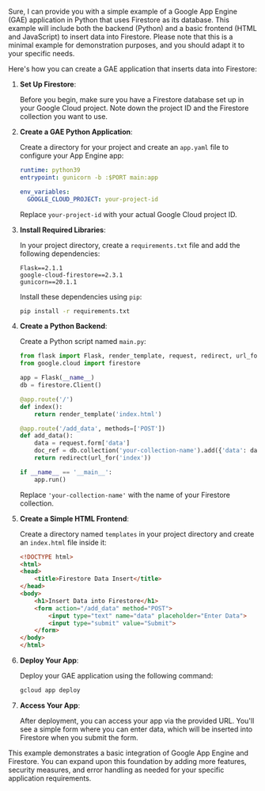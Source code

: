 Sure, I can provide you with a simple example of a Google App Engine (GAE) application in Python that uses Firestore as its database. This example will include both the backend (Python) and a basic frontend (HTML and JavaScript) to insert data into Firestore. Please note that this is a minimal example for demonstration purposes, and you should adapt it to your specific needs.

Here's how you can create a GAE application that inserts data into Firestore:

1. **Set Up Firestore**:

   Before you begin, make sure you have a Firestore database set up in your Google Cloud project. Note down the project ID and the Firestore collection you want to use.

2. **Create a GAE Python Application**:

   Create a directory for your project and create an `app.yaml` file to configure your App Engine app:

   ```yaml
   runtime: python39
   entrypoint: gunicorn -b :$PORT main:app

   env_variables:
     GOOGLE_CLOUD_PROJECT: your-project-id
   ```

   Replace `your-project-id` with your actual Google Cloud project ID.

3. **Install Required Libraries**:

   In your project directory, create a `requirements.txt` file and add the following dependencies:

   ```
   Flask==2.1.1
   google-cloud-firestore==2.3.1
   gunicorn==20.1.1
   ```

   Install these dependencies using `pip`:

   ```bash
   pip install -r requirements.txt
   ```

4. **Create a Python Backend**:

   Create a Python script named `main.py`:

   ```python
   from flask import Flask, render_template, request, redirect, url_for
   from google.cloud import firestore

   app = Flask(__name__)
   db = firestore.Client()

   @app.route('/')
   def index():
       return render_template('index.html')

   @app.route('/add_data', methods=['POST'])
   def add_data():
       data = request.form['data']
       doc_ref = db.collection('your-collection-name').add({'data': data})
       return redirect(url_for('index'))

   if __name__ == '__main__':
       app.run()
   ```

   Replace `'your-collection-name'` with the name of your Firestore collection.

5. **Create a Simple HTML Frontend**:

   Create a directory named `templates` in your project directory and create an `index.html` file inside it:

   ```html
   <!DOCTYPE html>
   <html>
   <head>
       <title>Firestore Data Insert</title>
   </head>
   <body>
       <h1>Insert Data into Firestore</h1>
       <form action="/add_data" method="POST">
           <input type="text" name="data" placeholder="Enter Data">
           <input type="submit" value="Submit">
       </form>
   </body>
   </html>
   ```

6. **Deploy Your App**:

   Deploy your GAE application using the following command:

   ```bash
   gcloud app deploy
   ```

7. **Access Your App**:

   After deployment, you can access your app via the provided URL. You'll see a simple form where you can enter data, which will be inserted into Firestore when you submit the form.

This example demonstrates a basic integration of Google App Engine and Firestore. You can expand upon this foundation by adding more features, security measures, and error handling as needed for your specific application requirements.
